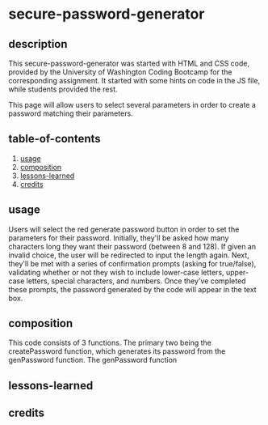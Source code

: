 # secure-password-generator

## description
This secure-password-generator was started with HTML and CSS code, provided by the University of Washington Coding Bootcamp for the corresponding assignment. It started with some hints on code in the JS file, while students provided the rest. 

This page will allow users to select several parameters in order to create a password matching their parameters.

## table-of-contents
1. [usage](##usage)
2. [composition](##composition)
3. [lessons-learned](##lessons-learned)
4. [credits](##credits)


## usage
Users will select the red generate password button in order to set the parameters for their password. Initially, they'll be asked how many characters long they want their password (between 8 and 128). If given an invalid choice, the user will be redirected to input the length again. Next, they'll be met with a series of confirmation prompts (asking for true/false), validating whether or not they wish to include lower-case letters, upper-case letters, special characters, and numbers. Once they've completed these prompts, the password generated by the code will appear in the text box.

## composition
This code consists of 3 functions. The primary two being the createPassword function, which generates its password from the genPassword function. The genPassword function 
## lessons-learned

## credits